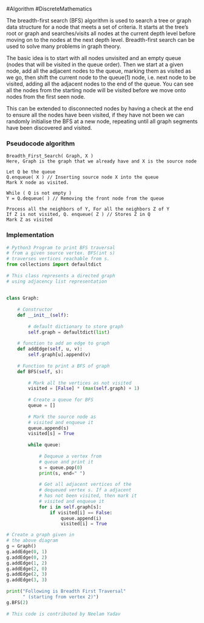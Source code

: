 #Algorithm 
#DiscreteMathematics 

The breadth-first search (BFS) algorithm is used to search a tree or graph data structure for a node that meets a set of criteria. It starts at the tree’s root or graph and searches/visits all nodes at the current depth level before moving on to the nodes at the next depth level. Breadth-first search can be used to solve many problems in graph theory.

The basic idea is to start with all nodes unvisited and an empty queue (nodes that will be visited in the queue order). Then we start at a given node, add all the adjacent nodes to the queue, marking them as visited as we go, then shift the current node to the queue(1) node, i.e. next node to be visited, adding all the adjacent nodes to the end of the queue. You can see all the nodes from the starting node will be visited before we move onto nodes from the first seen node. 

This can be extended to disconnected nodes by having a check at the end to ensure all the nodes have been visited, if they have not been we can randomly initialise the BFS at a new node, repeating until all graph segments have been discovered and visited. 

### Pseudocode algorithm
```
Breadth_First_Search( Graph, X )
Here, Graph is the graph that we already have and X is the source node

Let Q be the queue 
Q.enqueue( X ) // Inserting source node X into the queue  
Mark X node as visited.

While ( Q is not empty )  
Y = Q.dequeue( ) // Removing the front node from the queue

Process all the neighbors of Y, For all the neighbors Z of Y  
If Z is not visited, Q. enqueue( Z ) // Stores Z in Q  
Mark Z as visited
```

### Implementation
```python
# Python3 Program to print BFS traversal
# from a given source vertex. BFS(int s)
# traverses vertices reachable from s.
from collections import defaultdict
 
# This class represents a directed graph
# using adjacency list representation
 
 
class Graph:
 
    # Constructor
    def __init__(self):
 
        # default dictionary to store graph
        self.graph = defaultdict(list)
 
    # function to add an edge to graph
    def addEdge(self, u, v):
        self.graph[u].append(v)
 
    # Function to print a BFS of graph
    def BFS(self, s):
 
        # Mark all the vertices as not visited
        visited = [False] * (max(self.graph) + 1)
 
        # Create a queue for BFS
        queue = []
 
        # Mark the source node as
        # visited and enqueue it
        queue.append(s)
        visited[s] = True
 
        while queue:
 
            # Dequeue a vertex from
            # queue and print it
            s = queue.pop(0)
            print(s, end=" ")
 
            # Get all adjacent vertices of the
            # dequeued vertex s. If a adjacent
            # has not been visited, then mark it
            # visited and enqueue it
            for i in self.graph[s]:
                if visited[i] == False:
                    queue.append(i)
                    visited[i] = True

# Create a graph given in
# the above diagram
g = Graph()
g.addEdge(0, 1)
g.addEdge(0, 2)
g.addEdge(1, 2)
g.addEdge(2, 0)
g.addEdge(2, 3)
g.addEdge(3, 3)
 
print("Following is Breadth First Traversal"
      " (starting from vertex 2)")
g.BFS(2)
 
# This code is contributed by Neelam Yadav
```



